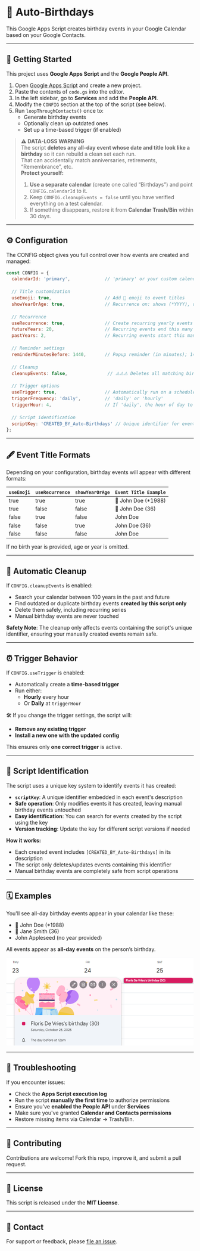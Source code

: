 # 🎉 Auto-Birthdays

This Google Apps Script creates birthday events in your Google Calendar based on your Google Contacts.

---

## 🚀 Getting Started

This project uses **Google Apps Script** and the **Google People API**.

1. Open [Google Apps Script](https://script.google.com/) and create a new project.
2. Paste the contents of `code.gs` into the editor.
3. In the left sidebar, go to **Services** and add the **People API**.
4. Modify the `CONFIG` section at the top of the script (see below).
5. Run `loopThroughContacts()` once to:
   - Generate birthday events
   - Optionally clean up outdated ones
   - Set up a time-based trigger (if enabled)

> **⚠️ DATA-LOSS WARNING**  
> The script **deletes any all-day event whose date and title look like a birthday** so it can rebuild a clean set each run.  
> That can accidentally match anniversaries, retirements, “Remembrance”, etc.  
> **Protect yourself:**
> 1. **Use a separate calendar** (create one called “Birthdays”) and point `CONFIG.calendarId` to it.  
> 2. Keep `CONFIG.cleanupEvents = false` until you have verified everything on a test calendar.
> 3. If something disappears, restore it from **Calendar Trash/Bin** within 30 days.

---

## ⚙️ Configuration

The CONFIG object gives you full control over how events are created and managed:

```javascript
const CONFIG = {
  calendarId: 'primary',             // 'primary' or your custom calendar ID

  // Title customization
  useEmoji: true,                    // Add 🎂 emoji to event titles
  showYearOrAge: true,               // Recurrence on: shows (*YYYY), off: shows (age)

  // Recurrence
  useRecurrence: true,               // Create recurring yearly events
  futureYears: 20,                   // Recurring events end this many years in the future
  pastYears: 2,                      // Recurring events start this many years in the past

  // Reminder settings
  reminderMinutesBefore: 1440,       // Popup reminder (in minutes); 1440 = 1 day before

  // Cleanup
  cleanupEvents: false,               // ⚠️⚠️⚠️ Deletes all matching birthday events between ±100 years

  // Trigger options
  useTrigger: true,                  // Automatically run on a schedule
  triggerFrequency: 'daily',         // 'daily' or 'hourly'
  triggerHour: 4,                    // If 'daily', the hour of day to run (0–23)

  // Script identification
  scriptKey: 'CREATED_BY_Auto-Birthdays' // Unique identifier for events created by this script
};
```

---

## 🖋️ Event Title Formats

Depending on your configuration, birthday events will appear with different formats:

| `useEmoji` | `useRecurrence` | `showYearOrAge` | `Event Title Example`     |
|------------|-----------------|-----------------|---------------------------|
| true       | true            | true            | 🎂 John Doe (*1988)       |
| true       | false           | false           | 🎂 John Doe (36)          |
| false      | true            | false           | John Doe                  |
| false      | false           | true            | John Doe (36)             |
| false      | false           | false           | John Doe                  |

If no birth year is provided, age or year is omitted.

---

## 🧹 Automatic Cleanup

If `CONFIG.cleanupEvents` is enabled:

- Search your calendar between 100 years in the past and future
- Find outdated or duplicate birthday events **created by this script only**
- Delete them safely, including recurring series
- Manual birthday events are never touched

**Safety Note**: The cleanup only affects events containing the script's unique identifier, ensuring your manually created events remain safe.

---

## ⏰ Trigger Behavior

If `CONFIG.useTrigger` is enabled:

- Automatically create a **time-based trigger**
- Run either:
  - **Hourly** every hour
  - Or **Daily** at `triggerHour`

🛠️ If you change the trigger settings, the script will:
- **Remove any existing trigger**
- **Install a new one with the updated config**

This ensures only **one correct trigger** is active.

---

## 🔑 Script Identification

The script uses a unique key system to identify events it has created:

- **`scriptKey`**: A unique identifier embedded in each event's description
- **Safe operation**: Only modifies events it has created, leaving manual birthday events untouched
- **Easy identification**: You can search for events created by the script using the key
- **Version tracking**: Update the key for different script versions if needed

**How it works:**
- Each created event includes `[CREATED_BY_Auto-Birthdays]` in its description
- The script only deletes/updates events containing this identifier
- Manual birthday events are completely safe from script operations

---

## 🗓️ Examples

You'll see all-day birthday events appear in your calendar like these:

- 🎂 John Doe (*1988)
- 🎂 Jane Smith (36)
- John Appleseed (no year provided)

All events appear as **all-day events** on the person’s birthday.

![Example Event](img/example.png)

---

## 🧰 Troubleshooting

If you encounter issues:

- Check the **Apps Script execution log**
- Run the script **manually the first time** to authorize permissions
- Ensure you've **enabled the People API** under **Services**
- Make sure you've granted **Calendar and Contacts permissions**
- Restore missing items via Calendar → Trash/Bin.

---

## 🤝 Contributing

Contributions are welcome! Fork this repo, improve it, and submit a pull request.

---

## 📄 License

This script is released under the **MIT License**.

---

## 💬 Contact

For support or feedback, please [file an issue](https://github.com/FlorisDeVries/Auto-Birthdays/issues).